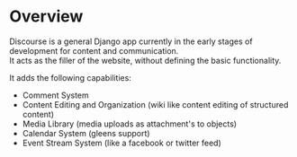 Overview
====================

Discourse is a general Django app currently in the early stages of development for content and communication.  
It acts as the filler of the website, without defining the basic functionality.

It adds the following capabilities:

- Comment System
- Content Editing and Organization (wiki like content editing of structured content)
- Media Library (media uploads as attachment's to objects)
- Calendar System (gleens support)
- Event Stream System (like a facebook or twitter feed)
